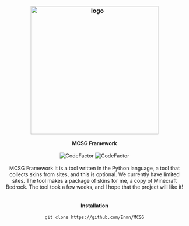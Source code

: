 <h3 align="center"><img src="https://e.top4top.io/p_2202bl5wi1.png" alt="logo" height="350px"></h3>

<p align="center">
    <b>MCSG Framework</b><br>
    <br>
    <img src="https://img.shields.io/static/v1?label=Python&message=3.10.1&color=informational" alt="CodeFactor"/> <img src="https://img.shields.io/static/v1?label=GitHub&message=3.1&color=white" alt="CodeFactor"> <br>
    <br>
    MCSG Framework It is a tool written in the Python language, a tool that collects skins from sites, and this is optional. We currently have limited sites. The tool makes a   package of skins for me, a copy of Minecraft Bedrock. The tool took a few weeks, and I hope that the project will like it!
    <br>
    <br>
    <br>
    <b>Installation</b><br>
    <br>
    <code>git clone https://github.com/Enmn/MCSG</code>
</p>
